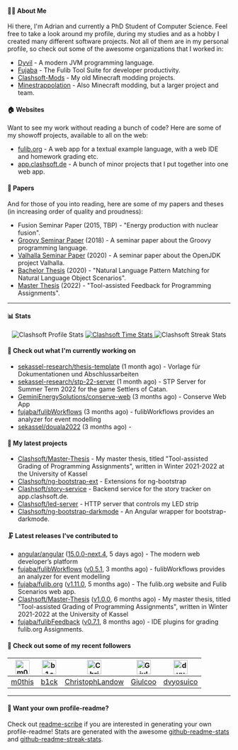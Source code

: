 #### 👨‍💻 About Me

Hi there, I'm Adrian and currently a PhD Student of Computer Science.
Feel free to take a look around my profile, during my studies and as a hobby I created many different software projects.
Not all of them are in my personal profile, so check out some of the awesome organizations that I worked in:

- [Dyvil](https://github.com/Dyvil) - A modern JVM programming language.
- [Fujaba](https://github.com/fujaba) - The Fulib Tool Suite for developer productivity.
- [Clashsoft-Mods](https://github.com/Clashsoft-Mods) - My old Minecraft modding projects.
- [Minestrappolation](https://github.com/MinestrapTeam) - Also Minecraft modding, but a larger project and team.

#### 🏠 Websites

Want to see my work without reading a bunch of code?
Here are some of my showoff projects, available to all on the web:

- [fulib.org](https://www.fulib.org) - A web app for a textual example language, with a web IDE and homework grading etc.
- [app.clashsoft.de](https://app.clashsoft.de) - A bunch of minor projects that I put together into one web app.

#### 📄 Papers

And for those of you into reading, here are some of my papers and theses (in increasing order of quality and proudness):

- Fusion Seminar Paper (2015, TBP) - "Energy production with nuclear fusion".
- [Groovy Seminar Paper](https://github.com/Clashsoft/Seminar-Groovy) (2018) - A seminar paper about the Groovy programming language.
- [Valhalla Seminar Paper](https://github.com/Clashsoft/Seminar-Valhalla) (2020) - A seminar paper about the OpenJDK project Valhalla.
- [Bachelor Thesis](https://github.com/Clashsoft/Bachelor-Thesis) (2020) - "Natural Language Pattern Matching for Natural Language Object Scenarios".
- [Master Thesis](https://github.com/Clashsoft/Master-Thesis) (2022) - "Tool-assisted Feedback for Programming Assignments".

---

#### 📊 Stats

<div align=center>
  <img src="https://github-readme-stats.vercel.app/api?username=Clashsoft&show_icons=true&theme=dark&count_private=true&icon_color=0075ff&include_all_commits=true" alt="Clashsoft Profile Stats">

    

  <a href="https://wakatime.com/@Clashsoft">
    <img src="https://github-readme-stats.vercel.app/api/wakatime?username=Clashsoft&theme=dark&layout=compact&langs_count=10" alt="Clashsoft Time Stats">
  </a>

  <img src="http://github-readme-streak-stats.herokuapp.com?user=Clashsoft&theme=dark" alt="Clashsoft Streak Stats">
</div>

#### 👷‍ Check out what I'm currently working on

- [sekassel-research/thesis-template](https://github.com/sekassel-research/thesis-template) (1 month ago) - Vorlage für Dokumentationen und Abschlussarbeiten
- [sekassel-research/stp-22-server](https://github.com/sekassel-research/stp-22-server) (1 month ago) - STP Server for Summer Term 2022 for the game Settlers of Catan.
- [GeminiEnergySolutions/conserve-web](https://github.com/GeminiEnergySolutions/conserve-web) (3 months ago) - Conserve Web App
- [fujaba/fulibWorkflows](https://github.com/fujaba/fulibWorkflows) (3 months ago) - fulibWorkflows provides an analyzer for event modelling
- [sekassel/douala2022](https://github.com/sekassel/douala2022) (3 months ago) - 

#### 🌱 My latest projects

- [Clashsoft/Master-Thesis](https://github.com/Clashsoft/Master-Thesis) - My master thesis, titled &#34;Tool-assisted Grading of Programming Assignments&#34;, written in Winter 2021-2022 at the University of Kassel
- [Clashsoft/ng-bootstrap-ext](https://github.com/Clashsoft/ng-bootstrap-ext) - Extensions for ng-bootstrap
- [Clashsoft/story-service](https://github.com/Clashsoft/story-service) - Backend service for the story tracker on app.clashsoft.de.
- [Clashsoft/led-server](https://github.com/Clashsoft/led-server) - HTTP server that controls my LED strip
- [Clashsoft/ng-bootstrap-darkmode](https://github.com/Clashsoft/ng-bootstrap-darkmode) - An Angular wrapper for bootstrap-darkmode.

#### 🗜 Latest releases I've contributed to

- [angular/angular](https://github.com/angular/angular) ([15.0.0-next.4](https://github.com/angular/angular/releases/tag/15.0.0-next.4), 5 days ago) - The modern web developer’s platform
- [fujaba/fulibWorkflows](https://github.com/fujaba/fulibWorkflows) ([v0.5.1](https://github.com/fujaba/fulibWorkflows/releases/tag/v0.5.1), 3 months ago) - fulibWorkflows provides an analyzer for event modelling
- [fujaba/fulib.org](https://github.com/fujaba/fulib.org) ([v1.11.0](https://github.com/fujaba/fulib.org/releases/tag/v1.11.0), 5 months ago) - The fulib.org website and Fulib Scenarios web app.
- [Clashsoft/Master-Thesis](https://github.com/Clashsoft/Master-Thesis) ([v1.0.0](https://github.com/Clashsoft/Master-Thesis/releases/tag/v1.0.0), 6 months ago) - My master thesis, titled &#34;Tool-assisted Grading of Programming Assignments&#34;, written in Winter 2021-2022 at the University of Kassel
- [fujaba/fulibFeedback](https://github.com/fujaba/fulibFeedback) ([v0.7.1](https://github.com/fujaba/fulibFeedback/releases/tag/v0.7.1), 8 months ago) - IDE plugins for grading fulib.org Assignments.

#### 🚶 Check out some of my recent followers

| [<img src="https://github.com/m0this.png?size=128" alt="m0this Profile Avatar" width="32">](https://github.com/m0this)| [<img src="https://github.com/b1ck.png?size=128" alt="b1ck Profile Avatar" width="32">](https://github.com/b1ck)| [<img src="https://github.com/ChristophLandow.png?size=128" alt="ChristophLandow Profile Avatar" width="32">](https://github.com/ChristophLandow)| [<img src="https://github.com/Giulcoo.png?size=128" alt="Giulcoo Profile Avatar" width="32">](https://github.com/Giulcoo)| [<img src="https://github.com/dvyosuico.png?size=128" alt="dvyosuico Profile Avatar" width="32">](https://github.com/dvyosuico)|
|:---:|:---:|:---:|:---:|:---:|
| [m0this](https://github.com/m0this)| [b1ck](https://github.com/b1ck)| [ChristophLandow](https://github.com/ChristophLandow)| [Giulcoo](https://github.com/Giulcoo)| [dvyosuico](https://github.com/dvyosuico)|

---

#### 📇 Want your own profile-readme?
Check out [readme-scribe](https://github.com/muesli/readme-scribe) if you are interested in generating your own profile-readme!
Stats are generated with the awesome [github-readme-stats](https://github.com/anuraghazra/github-readme-stats) and [github-readme-streak-stats](https://github.com/DenverCoder1/github-readme-streak-stats).
